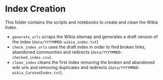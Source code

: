 # Index Creation

This folder contains the scripts and notebooks to create and clean the Wikia Index. 

- `generate_urls` scraps the Wikia sitemap and generates a draft version of the index (`data/YYYYMMDD-wikia_index.txt`)
- `check_index_urls` uses the draft index in order to find broken links, abandoned communities and redirects (`data/YYYYMMDD-checked_index.csv`).
- `clean_index` cleans the first index removing the broken and abandoned wiki urls and removing duplicates and redirects (`data/YYYYMMDD-wikia_CuratedIndex.txt`).
